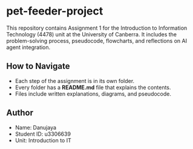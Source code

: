 # pet-feeder-project
This repository contains Assignment 1 for the Introduction to Information Technology (4478) unit at the University of Canberra. It includes the problem-solving process, pseudocode, flowcharts, and reflections on AI agent integration.

## How to Navigate
- Each step of the assignment is in its own folder.
- Every folder has a **README.md** file that explains the contents.
- Files include written explanations, diagrams, and pseudocode.

## Author
- Name: Danujaya  
- Student ID: u3306639
- Unit: Introduction to IT 
